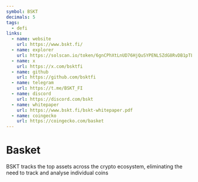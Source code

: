 ```yaml
---
symbol: BSKT
decimals: 5
tags:
  - defi
links:
  - name: website
    url: https://www.bskt.fi/
  - name: explorer
    url: https://solscan.io/token/6gnCPhXtLnUD76HjQuSYPENLSZdG8RvDB1pTLM5aLSJA
  - name: x
    url: https://x.com/bsktfi
  - name: github
    url: https://github.com/bsktfi
  - name: telegram
    url: https://t.me/BSKT_FI
  - name: discord
    url: https://discord.com/bskt
  - name: whitepaper
    url: https://www.bskt.fi/bskt-whitepaper.pdf
  - name: coingecko
    url: https://coingecko.com/basket
---
```


# Basket

BSKT tracks the top assets across the crypto ecosystem, eliminating the need to track and analyse individual coins
